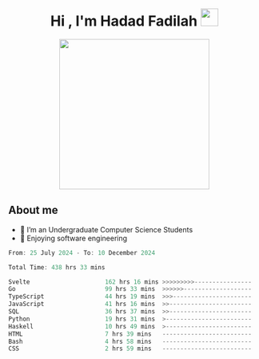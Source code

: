 <h1 align="center">Hi , I'm Hadad Fadilah <img src="https://media.giphy.com/media/hvRJCLFzcasrR4ia7z/giphy.gif" width="35"></h1>

<p align="center">
<img src="https://media.tenor.com/78dNivDemDAAAAAi/speech-bubble-venti.gif" width="300"/>    
</p>


##  About me
- 🔭 I’m an Undergraduate Computer Science Students
- 🌱 Enjoying software engineering

<!--START_SECTION:waka-->

```go
From: 25 July 2024 - To: 10 December 2024

Total Time: 438 hrs 33 mins

Svelte                     162 hrs 16 mins >>>>>>>>>----------------   36.83 %
Go                         99 hrs 33 mins  >>>>>>-------------------   22.59 %
TypeScript                 44 hrs 19 mins  >>>----------------------   10.06 %
JavaScript                 41 hrs 16 mins  >>-----------------------   09.37 %
SQL                        36 hrs 37 mins  >>-----------------------   08.31 %
Python                     19 hrs 31 mins  >------------------------   04.43 %
Haskell                    10 hrs 49 mins  >------------------------   02.46 %
HTML                       7 hrs 39 mins   -------------------------   01.74 %
Bash                       4 hrs 58 mins   -------------------------   01.13 %
CSS                        2 hrs 59 mins   -------------------------   00.68 %
```

<!--END_SECTION:waka-->




<!--
**Fadil-Tao/Fadil-Tao** is a ✨ _special_ ✨ repository because its `README.md` (this file) appears on your GitHub profile.


